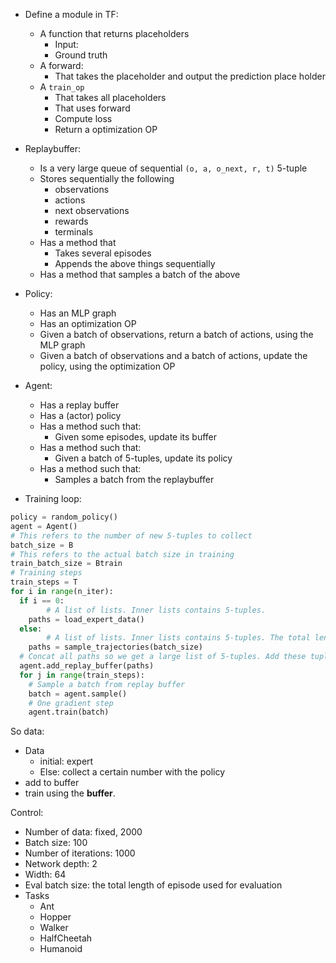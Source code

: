 * Define a module in TF:
  
    * A function that returns placeholders
        * Input: 
        * Ground truth
    * A forward:
        * That takes the placeholder and output the prediction place holder
    * A `train_op`
        * That takes all placeholders
        * That uses forward
        * Compute loss
        * Return a optimization OP

* Replaybuffer:
    * Is a very large queue of sequential `(o, a, o_next, r, t)` 5-tuple
    * Stores sequentially the following
        * observations
        * actions
        * next observations
        * rewards
        * terminals 
    * Has a method that 
        * Takes several episodes
        * Appends the above things sequentially
    * Has a method that samples a batch of the above 

* Policy:
    * Has an MLP graph
    * Has an optimization OP
    * Given a batch of observations, return a batch of actions, using the MLP graph
    * Given a batch of observations and a batch of actions, update the policy, using the optimization OP

* Agent: 
    * Has a replay buffer
    * Has a (actor) policy
    * Has a method such that:
        * Given some episodes, update its buffer
    * Has a method such that:
        * Given a batch of 5-tuples, update its policy
    * Has a method such that:
        * Samples a batch from the replaybuffer


* Training loop:

```python
policy = random_policy()
agent = Agent()
# This refers to the number of new 5-tuples to collect
batch_size = B
# This refers to the actual batch size in training
train_batch_size = Btrain
# Training steps
train_steps = T
for i in range(n_iter):
  if i == 0:
		# A list of lists. Inner lists contains 5-tuples.
    paths = load_expert_data()
  else:
		# A list of lists. Inner lists contains 5-tuples. The total length will be largers than B
    paths = sample_trajectories(batch_size)
  # Concat all paths so we get a large list of 5-tuples. Add these tuples to replay buffer
  agent.add_replay_buffer(paths)
  for j in range(train_steps):
    # Sample a batch from replay buffer
    batch = agent.sample() 
    # One gradient step
    agent.train(batch)
```

So data:

* Data
  * initial: expert
  * Else: collect a certain number with the policy
* add to buffer
* train using the **buffer**.







Control:

* Number of data: fixed, 2000
* Batch size: 100
* Number of iterations: 1000
* Network depth: 2
* Width: 64
* Eval batch size: the total length of episode used for evaluation
* Tasks
  * Ant
  * Hopper
  * Walker
  * HalfCheetah
  * Humanoid
